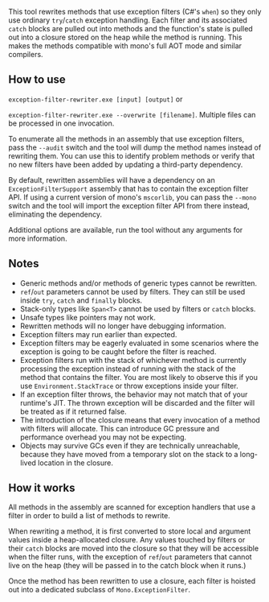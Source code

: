 This tool rewrites methods that use exception filters (C#'s ```when```) so they only use ordinary ```try```/```catch``` exception handling. Each filter and its associated ```catch``` blocks are pulled out into methods and the function's state is pulled out into a closure stored on the heap while the method is running. This makes the methods compatible with mono's full AOT mode and similar compilers.

## How to use

```exception-filter-rewriter.exe [input] [output]``` 
or

```exception-filter-rewriter.exe --overwrite [filename]```. Multiple files can be processed in one invocation.

To enumerate all the methods in an assembly that use exception filters, pass the ```--audit``` switch and the tool will dump the method names instead of rewriting them. You can use this to identify problem methods or verify that no new filters have been added by updating a third-party dependency.

By default, rewritten assemblies will have a dependency on an ```ExceptionFilterSupport``` assembly that has to contain the exception filter API. If using a current version of mono's ```mscorlib```, you can pass the ```--mono``` switch and the tool will import the exception filter API from there instead, eliminating the dependency.

Additional options are available, run the tool without any arguments for more information.

## Notes

* Generic methods and/or methods of generic types cannot be rewritten.
* ```ref```/```out``` parameters cannot be used by filters. They can still be used inside ```try```, ```catch``` and ```finally``` blocks.
* Stack-only types like ```Span<T>``` cannot be used by filters or ```catch``` blocks.
* Unsafe types like pointers may not work.
* Rewritten methods will no longer have debugging information.
* Exception filters may run earlier than expected.
* Exception filters may be eagerly evaluated in some scenarios where the exception is going to be caught before the filter is reached.
* Exception filters run with the stack of whichever method is currently processing the exception instead of running with the stack of the method that contains the filter. You are most likely to observe this if you use ```Environment.StackTrace``` or throw exceptions inside your filter.
* If an exception filter throws, the behavior may not match that of your runtime's JIT. The thrown exception will be discarded and the filter will be treated as if it returned false.
* The introduction of the closure means that every invocation of a method with filters will allocate. This can introduce GC pressure and performance overhead you may not be expecting.
* Objects may survive GCs even if they are technically unreachable, because they have moved from a temporary slot on the stack to a long-lived location in the closure.

## How it works

All methods in the assembly are scanned for exception handlers that use a filter in order to build a list of methods to rewrite.

When rewriting a method, it is first converted to store local and argument values inside a heap-allocated closure. Any values touched by filters or their ```catch``` blocks are moved into the closure so that they will be accessible when the filter runs, with the exception of ```ref```/```out``` parameters that cannot live on the heap (they will be passed in to the catch block when it runs.)

Once the method has been rewritten to use a closure, each filter is hoisted out into a dedicated subclass of ```Mono.ExceptionFilter```. 